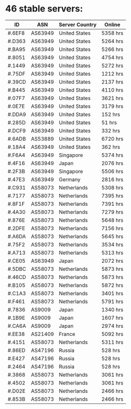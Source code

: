 # 46 stable servers:

| ID | ASN | Server Country | Online |
| ------ | ------ | ------ | ------ |
| #.6EF8 | AS63949 | United States | 5358 hrs |
| #.D363 | AS63949 | United States | 5264 hrs |
| #.BA95 | AS63949 | United States | 5266 hrs |
| #.8051 | AS63949 | United States | 4754 hrs |
| #.1449 | AS63949 | United States | 5272 hrs |
| #.75DF | AS63949 | United States | 1212 hrs |
| #.39CD | AS63949 | United States | 2137 hrs |
| #.B445 | AS63949 | United States | 4110 hrs |
| #.07F7 | AS63949 | United States | 3621 hrs |
| #.0E7E | AS63949 | United States | 3179 hrs |
| #.DDA9 | AS63949 | United States | 152 hrs |
| #.285D | AS63949 | United States | 51 hrs |
| #.DCF9 | AS63949 | United States | 332 hrs |
| #.6ADB | AS53889 | United States | 6720 hrs |
| #.18A4 | AS63949 | United States | 362 hrs |
| #.F6A4 | AS63949 | Singapore | 5374 hrs |
| #.4F16 | AS63949 | Japan | 2076 hrs |
| #.2F3B | AS63949 | Singapore | 5506 hrs |
| #.47E3 | AS63949 | Germany | 2816 hrs |
| #.C931 | AS58073 | Netherlands | 5308 hrs |
| #.7177 | AS58073 | Netherlands | 7395 hrs |
| #.8F1F | AS58073 | Netherlands | 7391 hrs |
| #.4A30 | AS58073 | Netherlands | 7279 hrs |
| #.876E | AS58073 | Netherlands | 5648 hrs |
| #.2DFE | AS58073 | Netherlands | 7156 hrs |
| #.A6DA | AS58073 | Netherlands | 5645 hrs |
| #.75F2 | AS58073 | Netherlands | 3534 hrs |
| #.A713 | AS58073 | Netherlands | 5313 hrs |
| #.CE05 | AS63949 | Japan | 2072 hrs |
| #.5DBC | AS58073 | Netherlands | 5873 hrs |
| #.46CD | AS58073 | Netherlands | 5873 hrs |
| #.B105 | AS58073 | Netherlands | 5872 hrs |
| #.C1A3 | AS58073 | Netherlands | 3401 hrs |
| #.F461 | AS58073 | Netherlands | 5791 hrs |
| #.7836 | AS9009 | Japan | 1340 hrs |
| #.1B9E | AS9009 | Japan | 1607 hrs |
| #.CA6A | AS9009 | Japan | 2974 hrs |
| #.EE38 | AS21409 | France | 5092 hrs |
| #.4151 | AS58073 | Netherlands | 5311 hrs |
| #.86ED | AS47196 | Russia | 528 hrs |
| #.E427 | AS47196 | Russia | 528 hrs |
| #.2464 | AS47196 | Russia | 528 hrs |
| #.3868 | AS58073 | Netherlands | 3061 hrs |
| #.4502 | AS58073 | Netherlands | 3061 hrs |
| #.D02E | AS58073 | Netherlands | 2466 hrs |
| #.853B | AS58073 | Netherlands | 2466 hrs |

